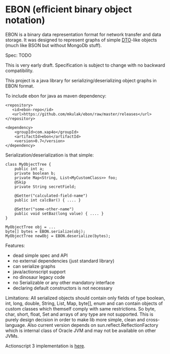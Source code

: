 EBON (efficient binary object notation)
=======================================
EBON is a binary data representation format for network transfer and data storage.
It was designed to represent graphs of simple [DTO](http://en.wikipedia.org/wiki/Data_transfer_object)-like objects
(much like BSON but without MongoDb stuff).


Spec: TODO

This is very early draft. Specification is subject to change with no backward compatibility.

This project is a java library for serializing/deserializing object graphs in EBON format.

To include ebon for java as maven dependency:

    <repository>
       <id>ebon-repo</id>
       <url>https://github.com/mkulak/ebon/raw/master/releases</url>
    </repository>

    <dependency>
        <groupId>com.xap4o</groupId>
        <artifactId>ebon</artifactId>
        <version>0.7</version>
    </dependency>

Serialization/deserialization is that simple:

    class MyObjectTree {
        public int a;
        private boolean b;
        private Map<String, List<MyCustomClass>> foo;
        @Skip
        private String secretField;

        @Getter("calculated-field-name")
        public int calcBar() { .... }

        @Setter("some-other-name")
        public void setBaz(long value) { .... }
    }

    MyObjectTree obj = ...
    byte[] bytes = EBON.serialize(obj);
    MyObjectTree newObj = EBON.deserialize(bytes);


Features:
* dead simple spec and API
* no external dependencies (just standard library)
* can serialize graphs
* java/actionscript support
* no dinosaur legacy code
* no Serializable or any other mandatory interface
* declaring default constructors is not necessary

Limitations:
All serialized objects should contain only fields of type boolean, int, long, double, String, List, Map, byte[], enum and
can contain objects of custom classes which themself comply with same restrictions. So byte, char, short, float, Set
and arrays of any type are not supported. This is purely design decision in order to make lib more simple, clean and cross-language.
Also current version depends on sun.reflect.ReflectionFactory which is internal class of Oracle JVM and may not be available on other JVMs.

Actionscript 3 implementation is [here](https://github.com/mkulak/ebon-as).
